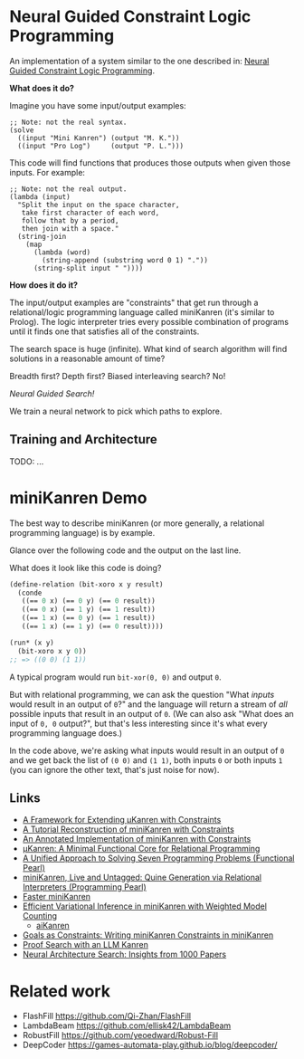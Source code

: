 # Neural Guided Constraint Logic Programming

An implementation of a system similar to the one described in: [Neural Guided Constraint Logic Programming](https://arxiv.org/abs/1809.02840).

**What does it do?**

Imagine you have some input/output examples:

``` racket
;; Note: not the real syntax.
(solve
  ((input "Mini Kanren") (output "M. K."))
  ((input "Pro Log")     (output "P. L.")))
```

This code will find functions that produces those outputs when given those inputs. For example:

``` racket
;; Note: not the real output.
(lambda (input)
  "Split the input on the space character, 
   take first character of each word, 
   follow that by a period, 
   then join with a space."
  (string-join
    (map 
      (lambda (word)
        (string-append (substring word 0 1) "."))
      (string-split input " "))))
```

**How does it do it?**

The input/output examples are "constraints" that get run through a relational/logic programming language called miniKanren (it's similar to Prolog). The logic interpreter tries every possible combination of programs until it finds one that satisfies all of the constraints.

The search space is huge (infinite). What kind of search algorithm will find solutions in a reasonable amount of time? 

Breadth first? Depth first? Biased interleaving search? No!

*Neural Guided Search!*

We train a neural network to pick which paths to explore.

## Training and Architecture

TODO: ...

# miniKanren Demo

The best way to describe miniKanren (or more generally, a relational programming language) is by example.

Glance over the following code and the output on the last line.

What does it look like this code is doing?

``` scheme
(define-relation (bit-xoro x y result)
  (conde
   ((== 0 x) (== 0 y) (== 0 result))
   ((== 0 x) (== 1 y) (== 1 result))
   ((== 1 x) (== 0 y) (== 1 result))
   ((== 1 x) (== 1 y) (== 0 result))))

(run* (x y) 
  (bit-xoro x y 0))
;; => ((0 0) (1 1))
```

A typical program would run `bit-xor(0, 0)` and output `0`.

But with relational programming, we can ask the question "What _inputs_ would result in an output of `0`?" and the language will return a stream of _all_ possible inputs that result in an output of `0`. (We can also ask "What does an input of `0, 0` output?", but that's less interesting since it's what every programming language does.)

In the code above, we're asking what inputs would result in an output of `0` and we get back the list of `(0 0)` and `(1 1)`, both inputs `0` or both inputs `1` (you can ignore the other text, that's just noise for now).

## Links

- [A Framework for Extending µKanren with Constraints](https://arxiv.org/pdf/1701.00633)
- [A Tutorial Reconstruction of miniKanren with Constraints](https://drive.google.com/file/d/1svTPpIowx4InQIaUU3DyVEMpcoSZP6Bm/view)
- [An Annotated Implementation of miniKanren with Constraints](https://github.com/cicada-lang/chimera/blob/master/docs/papers/an-annotated-implementation-of-minikanren-with-constraints.pdf)
- [µKanren: A Minimal Functional Core for Relational Programming](http://webyrd.net/scheme-2013/papers/HemannMuKanren2013.pdf)
- [A Unified Approach to Solving Seven Programming Problems (Functional Pearl)](https://dl.acm.org/doi/pdf/10.1145/3110252)
- [miniKanren, Live and Untagged: Quine Generation via Relational Interpreters (Programming Pearl)](http://webyrd.net/quines/quines.pdf)
- [Faster miniKanren](https://github.com/miniKanren/faster-miniKanren)
- [Efficient Variational Inference in miniKanren with Weighted Model Counting](https://www.evandonahue.com/pdf/donahue_emkanren2022.pdf)
  - [aiKanren](https://github.com/emdonahue/aiKanren)
- [Goals as Constraints: Writing miniKanren Constraints in miniKanren](http://www.evandonahue.com/pdf/donahue_goalsasconstraints2023.pdf)
- [Proof Search with an LLM Kanren](https://github.com/philzook58/philzook58.github.io/blob/master/_drafts/llm_kanren.ipynb)
- [Neural Architecture Search: Insights from 1000 Papers](https://arxiv.org/pdf/2301.08727)

# Related work

- FlashFill https://github.com/Qi-Zhan/FlashFill
- LambdaBeam https://github.com/ellisk42/LambdaBeam
- RobustFill https://github.com/yeoedward/Robust-Fill
- DeepCoder https://games-automata-play.github.io/blog/deepcoder/
